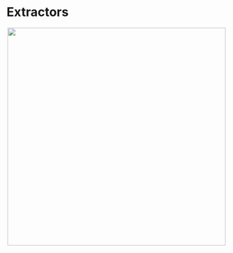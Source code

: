 # Extractors #

<p align="center">
    <img src="https://github.com/simonarvin/eyeloop/blob/master/misc/imgs/extractor_overview.svg?raw=true" align="center" width = "500">
  </p>
